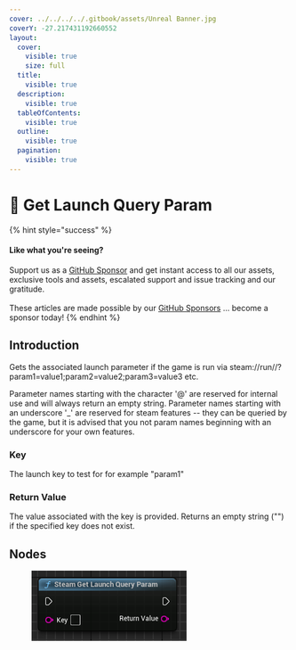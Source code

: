 ```yaml
---
cover: ../../../../.gitbook/assets/Unreal Banner.jpg
coverY: -27.217431192660552
layout:
  cover:
    visible: true
    size: full
  title:
    visible: true
  description:
    visible: true
  tableOfContents:
    visible: true
  outline:
    visible: true
  pagination:
    visible: true
---
```


# 🔵 Get Launch Query Param

{% hint style="success" %}
#### Like what you're seeing?

Support us as a [GitHub Sponsor](../../../../where-to-buy/become-a-sponsor.md) and get instant access to all our assets, exclusive tools and assets, escalated support and issue tracking and our gratitude.\
\
These articles are made possible by our [GitHub Sponsors](../../../../where-to-buy/become-a-sponsor.md) ... become a sponsor today!
{% endhint %}

## Introduction

Gets the associated launch parameter if the game is run via steam://run//?param1=value1;param2=value2;param3=value3 etc.

Parameter names starting with the character '@' are reserved for internal use and will always return an empty string. Parameter names starting with an underscore '\_' are reserved for steam features -- they can be queried by the game, but it is advised that you not param names beginning with an underscore for your own features.

### Key

The launch key to test for for example "param1"

### Return Value

The value associated with the key is provided. Returns an empty string ("") if the specified key does not exist.

## Nodes

<figure><img src="../../../../.gitbook/assets/image (48).png" alt=""><figcaption></figcaption></figure>
